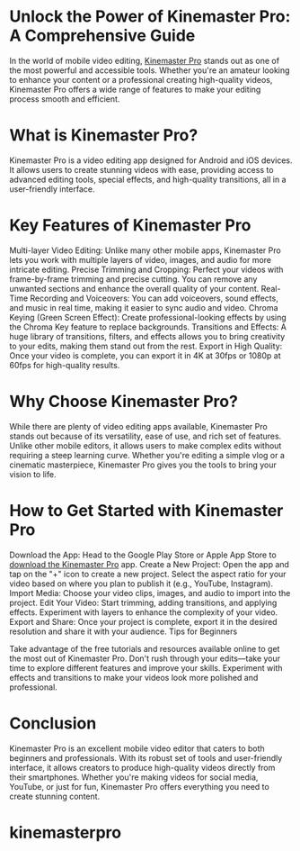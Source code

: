 # Unlock the Power of Kinemaster Pro: A Comprehensive Guide

In the world of mobile video editing, <a href="https://thekinemaster.in">Kinemaster Pro</a>
 stands out as one of the most powerful and accessible tools. Whether you're an amateur looking to enhance your content or a professional creating high-quality videos, Kinemaster Pro offers a wide range of features to make your editing process smooth and efficient.

# What is Kinemaster Pro?
Kinemaster Pro is a video editing app designed for Android and iOS devices. It allows users to create stunning videos with ease, providing access to advanced editing tools, special effects, and high-quality transitions, all in a user-friendly interface.

# Key Features of Kinemaster Pro

Multi-layer Video Editing: Unlike many other mobile apps, Kinemaster Pro lets you work with multiple layers of video, images, and audio for more intricate editing.
Precise Trimming and Cropping: Perfect your videos with frame-by-frame trimming and precise cutting. You can remove any unwanted sections and enhance the overall quality of your content.
Real-Time Recording and Voiceovers: You can add voiceovers, sound effects, and music in real time, making it easier to sync audio and video.
Chroma Keying (Green Screen Effect): Create professional-looking effects by using the Chroma Key feature to replace backgrounds.
Transitions and Effects: A huge library of transitions, filters, and effects allows you to bring creativity to your edits, making them stand out from the rest.
Export in High Quality: Once your video is complete, you can export it in 4K at 30fps or 1080p at 60fps for high-quality results.
# Why Choose Kinemaster Pro?
While there are plenty of video editing apps available, Kinemaster Pro stands out because of its versatility, ease of use, and rich set of features. Unlike other mobile editors, it allows users to make complex edits without requiring a steep learning curve. Whether you're editing a simple vlog or a cinematic masterpiece, Kinemaster Pro gives you the tools to bring your vision to life.

# How to Get Started with Kinemaster Pro

Download the App: Head to the Google Play Store or Apple App Store to <a href="https://thekinemaster.in/download/">download the Kinemaster Pro</a> app.
Create a New Project: Open the app and tap on the "+" icon to create a new project. Select the aspect ratio for your video based on where you plan to publish it (e.g., YouTube, Instagram).
Import Media: Choose your video clips, images, and audio to import into the project.
Edit Your Video: Start trimming, adding transitions, and applying effects. Experiment with layers to enhance the complexity of your video.
Export and Share: Once your project is complete, export it in the desired resolution and share it with your audience.
Tips for Beginners

Take advantage of the free tutorials and resources available online to get the most out of Kinemaster Pro.
Don't rush through your edits—take your time to explore different features and improve your skills.
Experiment with effects and transitions to make your videos look more polished and professional.
# Conclusion
Kinemaster Pro is an excellent mobile video editor that caters to both beginners and professionals. With its robust set of tools and user-friendly interface, it allows creators to produce high-quality videos directly from their smartphones. Whether you're making videos for social media, YouTube, or just for fun, Kinemaster Pro offers everything you need to create stunning content.

# kinemasterpro
